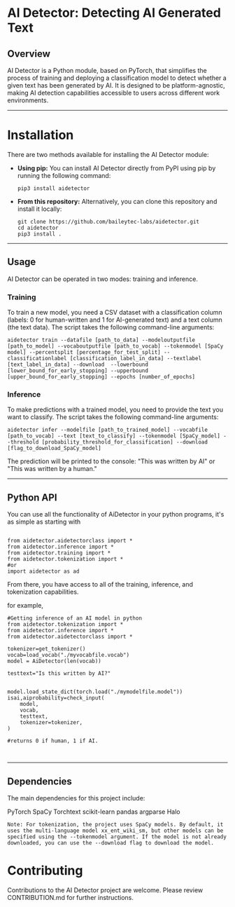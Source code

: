 # AI Detector: Detecting AI Generated Text

## Overview

AI Detector is a Python module, based on PyTorch, that simplifies the process of training and deploying a classification model to detect whether a given text has been generated by AI. It is designed to be platform-agnostic, making AI detection capabilities accessible to users across different work environments.

___



# Installation

There are two methods available for installing the AI Detector module:

- **Using pip:** You can install AI Detector directly from PyPI using pip by running the following command:

    `pip3 install aidetector`

- **From this repository:** Alternatively, you can clone this repository and install it locally:

    ```
    git clone https://github.com/baileytec-labs/aidetector.git
    cd aidetector
    pip3 install .
    ```

___

## Usage
AI Detector can be operated in two modes: training and inference.

### Training
To train a new model, you need a CSV dataset with a classification column (labels: 0 for human-written and 1 for AI-generated text) and a text column (the text data). The script takes the following command-line arguments:

```
aidetector train --datafile [path_to_data] --modeloutputfile [path_to_model] --vocaboutputfile [path_to_vocab] --tokenmodel [SpaCy model] --percentsplit [percentage_for_test_split] --classificationlabel [classification_label_in_data] --textlabel [text_label_in_data] --download  --lowerbound [lower_bound_for_early_stopping] --upperbound [upper_bound_for_early_stopping] --epochs [number_of_epochs]
```

### Inference
To make predictions with a trained model, you need to provide the text you want to classify. The script takes the following command-line arguments:

```
aidetector infer --modelfile [path_to_trained_model] --vocabfile [path_to_vocab] --text [text_to_classify] --tokenmodel [SpaCy_model] --threshold [probability_threshold_for_classification] --download [flag_to_download_SpaCy_model]
```


The prediction will be printed to the console: "This was written by AI" or "This was written by a human."

___

## Python API

You can use all the functionality of AiDetector in your python programs, it's as simple as starting with 

```

from aidetector.aidetectorclass import *
from aidetector.inference import *
from aidetector.training import *
from aidetector.tokenization import *
#or
import aidetector as ad

```

From there, you have access to all of the training, inference, and tokenization capabilities. 

for example, 

```
#Getting inference of an AI model in python
from aidetector.tokenization import *
from aidetector.inference import *
from aidetector.aidetectorclass import *

tokenizer=get_tokenizer()
vocab=load_vocab("./myvocabfile.vocab")
model = AiDetector(len(vocab))

testtext="Is this written by AI?"


model.load_state_dict(torch.load("./mymodelfile.model"))
isai,aiprobability=check_input(
    model,
    vocab,
    testtext,
    tokenizer=tokenizer,
)

#returns 0 if human, 1 if AI.



```

___

## Dependencies
The main dependencies for this project include:

PyTorch
SpaCy
Torchtext
scikit-learn
pandas
argparse
Halo

```Note: For tokenization, the project uses SpaCy models. By default, it uses the multi-language model xx_ent_wiki_sm, but other models can be specified using the --tokenmodel argument. If the model is not already downloaded, you can use the --download flag to download the model.```

# Contributing
Contributions to the AI Detector project are welcome. 
Please review CONTRIBUTION.md for further instructions.

